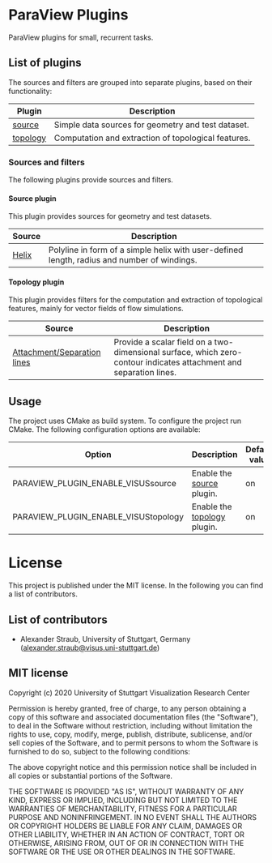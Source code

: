 # ParaView Plugins

ParaView plugins for small, recurrent tasks.

## List of plugins

The sources and filters are grouped into separate plugins, based on their functionality:

| Plugin                            | Description                                                               |
|-----------------------------------|---------------------------------------------------------------------------|
| [source](#source-plugin)          | Simple data sources for geometry and test dataset.                        |
| [topology](#topology-plugin)      | Computation and extraction of topological features.                       |

### Sources and filters

The following plugins provide sources and filters.

#### Source plugin

This plugin provides sources for geometry and test datasets.

| Source                                            | Description                                                                                  |
|---------------------------------------------------|----------------------------------------------------------------------------------------------|
| [Helix](plugins/source/modules/helix/Readme.md)   | Polyline in form of a simple helix with user-defined length, radius and number of windings.  |

#### Topology plugin

This plugin provides filters for the computation and extraction of topological features, mainly for vector fields of flow simulations.

| Source                                                                                        | Description                                                                                                           |
|-----------------------------------------------------------------------------------------------|-----------------------------------------------------------------------------------------------------------------------|
| [Attachment/Separation lines](plugins/topology/modules/attachment_separation_lines/Readme.md) | Provide a scalar field on a two-dimensional surface, which zero-contour indicates attachment and separation lines.    |

## Usage

The project uses CMake as build system. To configure the project run CMake. The following configuration options are available:

| Option                                | Description                                           | Default value     |
|---------------------------------------|-------------------------------------------------------|-------------------|
| PARAVIEW_PLUGIN_ENABLE_VISUSsource    | Enable the [source](#source-plugin) plugin.           | on                |
| PARAVIEW_PLUGIN_ENABLE_VISUStopology  | Enable the [topology](#topology-plugin) plugin.       | on                |

# License

This project is published under the MIT license. In the following you can find a list of contributors.

## List of contributors

- Alexander Straub, University of Stuttgart, Germany  
  (alexander.straub@visus.uni-stuttgart.de)

## MIT license

Copyright (c) 2020 University of Stuttgart Visualization Research Center

Permission is hereby granted, free of charge, to any person obtaining a copy
of this software and associated documentation files (the "Software"), to deal
in the Software without restriction, including without limitation the rights
to use, copy, modify, merge, publish, distribute, sublicense, and/or sell
copies of the Software, and to permit persons to whom the Software is
furnished to do so, subject to the following conditions:

The above copyright notice and this permission notice shall be included in all
copies or substantial portions of the Software.

THE SOFTWARE IS PROVIDED "AS IS", WITHOUT WARRANTY OF ANY KIND, EXPRESS OR
IMPLIED, INCLUDING BUT NOT LIMITED TO THE WARRANTIES OF MERCHANTABILITY,
FITNESS FOR A PARTICULAR PURPOSE AND NONINFRINGEMENT. IN NO EVENT SHALL THE
AUTHORS OR COPYRIGHT HOLDERS BE LIABLE FOR ANY CLAIM, DAMAGES OR OTHER
LIABILITY, WHETHER IN AN ACTION OF CONTRACT, TORT OR OTHERWISE, ARISING FROM,
OUT OF OR IN CONNECTION WITH THE SOFTWARE OR THE USE OR OTHER DEALINGS IN THE
SOFTWARE.
